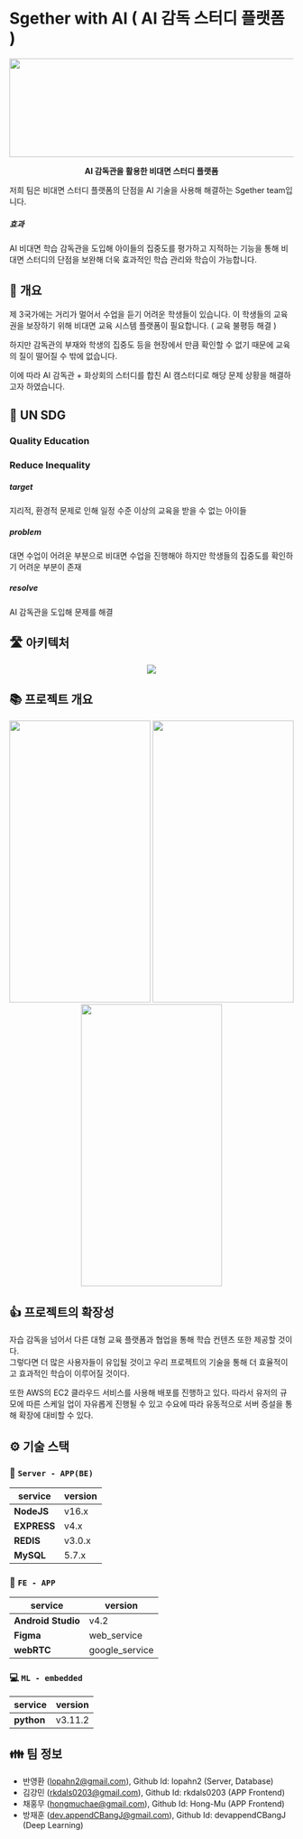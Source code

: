 
# Sgether with AI ( AI 감독 스터디 플랫폼 )

  

<p  align="center">
<img  width="1000px"  height = "175px"  src="https://user-images.githubusercontent.com/111236793/212054463-d4fd811f-6622-4b2b-8393-8bdbb8897077.png"/>
</p>

 <p  align="center"><b>AI 감독관을 활용한 비대면 스터디 플랫폼</b></p>


저희 팀은 비대면 스터디 플랫폼의 단점을 AI 기술을 사용해 해결하는 Sgether team입니다.
 
##### 효과 

AI 비대면 학습 감독관을 도입해 아이들의 집중도를 평가하고 지적하는 기능을 통해 비대면 스터디의 단점을 보완해 더욱 효과적인 학습 관리와 학습이 가능합니다.
 

## 📄 개요

제 3국가에는 거리가 멀어서 수업을 듣기 어려운 학생들이 있습니다. 이 학생들의 교육권을 보장하기 위해 비대면 교육 시스템 플랫폼이 필요합니다. ( 교육 불평등 해결 )  
  
하지만 감독관의 부재와 학생의 집중도 등을 현장에서 만큼 확인할 수 없기 때문에 교육의 질이 떨어질 수 밖에 없습니다.  
  
이에 따라 AI 감독관 + 화상회의 스터디를 합친 AI 캠스터디로 해당 문제 상황을 해결하고자 하였습니다.
  
## 📄 UN SDG
### Quality Education
### Reduce Inequality

##### target
지리적, 환경적 문제로 인해 일정 수준 이상의 교육을 받을 수 없는 아이들
##### problem
대면 수업이 어려운 부분으로 비대면 수업을 진행해야 하지만 학생들의 집중도를 확인하기 어려운 부분이 존재
##### resolve
AI 감독관을 도입해 문제를 해결

## 🛣 아키텍처
<p  align="center">
<img src="https://user-images.githubusercontent.com/76484900/227689141-1e988c8d-0582-4692-a86a-808ac9d31f1a.jpg"/>
</p>


## 📚 프로젝트 개요
<p  align="center">
<img width = "250px" height = "500px" src="https://user-images.githubusercontent.com/76484900/227690312-6296bc19-ab94-418b-ac83-76dc9fdfb836.png"/>
<img width = "250px" height = "500px" src="https://user-images.githubusercontent.com/76484900/227690317-f8f6294e-3d75-4ba4-8a95-1464a2609397.png"/>
<img width = "250px" height = "500px" src="https://user-images.githubusercontent.com/76484900/227690318-78d17535-1bae-4940-bb0f-5b8bda74ab26.png"/>
</p>


##  👍 프로젝트의 확장성
자습 감독을 넘어서 다른 대형 교육 플랫폼과 협업을 통해 학습 컨텐츠 또한 제공할 것이다.  
그렇다면 더 많은 사용자들이 유입될 것이고 우리 프로젝트의 기술을 통해 더 효율적이고 효과적인 학습이 이루어질 것이다.  

또한 AWS의 EC2 클라우드 서비스를 사용해 배포를 진행하고 있다. 따라서 유저의 규모에 따른 스케일 업이 자유롭게 진행될 수 있고 수요에 따라 유동적으로 서버 증설을 통해 확장에 대비할 수 있다.



 

## ⚙️ 기술 스택


### 🚏 `Server - APP(BE)`

|service|version|
|--|--|
|**NodeJS**|v16.x|
|**EXPRESS**|v4.x|
|**REDIS**|v3.0.x|
|**MySQL**|5.7.x|

  

### 📱 `FE - APP`

|service|version|
|--|--|
|**Android Studio**|v4.2|
|**Figma**|web_service|
|**webRTC**|google_service|

  

### 💻 `ML - embedded`

|service|version|
|--|--|
|**python**|v3.11.2|

  


## 👪 팀 정보
- 반영환 (lopahn2@gmail.com), Github Id: lopahn2 (Server, Database)
- 김강민 (rkdals0203@gmail.com), Github Id: rkdals0203 (APP Frontend)
- 채홍무 (hongmuchae@gmail.com), Github Id: Hong-Mu (APP Frontend)
- 방재훈 (dev.appendCBangJ@gmail.com), Github Id: devappendCBangJ (Deep Learning)
